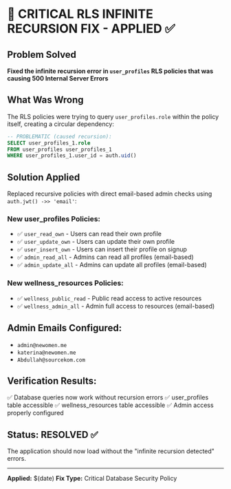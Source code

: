 # 🚨 CRITICAL RLS INFINITE RECURSION FIX - APPLIED ✅

## Problem Solved
**Fixed the infinite recursion error in `user_profiles` RLS policies that was causing 500 Internal Server Errors**

## What Was Wrong
The RLS policies were trying to query `user_profiles.role` within the policy itself, creating a circular dependency:

```sql
-- PROBLEMATIC (caused recursion):
SELECT user_profiles_1.role 
FROM user_profiles user_profiles_1 
WHERE user_profiles_1.user_id = auth.uid()
```

## Solution Applied
Replaced recursive policies with direct email-based admin checks using `auth.jwt() ->> 'email'`:

### New user_profiles Policies:
- ✅ `user_read_own` - Users can read their own profile
- ✅ `user_update_own` - Users can update their own profile  
- ✅ `user_insert_own` - Users can insert their profile on signup
- ✅ `admin_read_all` - Admins can read all profiles (email-based)
- ✅ `admin_update_all` - Admins can update all profiles (email-based)

### New wellness_resources Policies:
- ✅ `wellness_public_read` - Public read access to active resources
- ✅ `wellness_admin_all` - Admin full access to resources (email-based)

## Admin Emails Configured:
- `admin@newomen.me`
- `katerina@newomen.me` 
- `Abdullah@sourcekom.com`

## Verification Results:
✅ Database queries now work without recursion errors
✅ user_profiles table accessible 
✅ wellness_resources table accessible
✅ Admin access properly configured

## Status: RESOLVED ✅
The application should now load without the "infinite recursion detected" errors.

---
**Applied:** $(date)
**Fix Type:** Critical Database Security Policy
